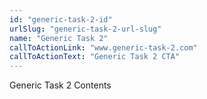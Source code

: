 ```yaml
---
id: "generic-task-2-id"
urlSlug: "generic-task-2-url-slug"
name: "Generic Task 2"
callToActionLink: "www.generic-task-2.com"
callToActionText: "Generic Task 2 CTA"
---
```


Generic Task 2 Contents
